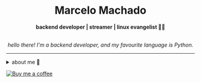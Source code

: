 <h1 align="center"> Marcelo Machado </h1>
    
<div align="center">
<b>backend developer | streamer | linux evangelist 🐍🐧</b>
<br>
<br>

<p><i>
    hello there! I'm a backend developer, and my favourite language is Python.
</i></p>

</div>

---

<details closed>    
<summary>about me 👻</summary>
    
<div align="right">
        <img src="https://github-readme-stats.vercel.app/api/top-langs/?username=mmaachado&hide=html,css,swift&langs_count=6&hide_border=true&layout=compact&show_icons=true&line_height=10&theme=transparent&title_color=4a86d1&custom_title=my%20favourite%20languages"
       alt="most used languages" align="right">
</div>

<div align="right">
        <img width="300rem" src="https://github-readme-stats.vercel.app/api/wakatime?username=mmachado&theme=transparent&hide_border=true&hide=markdown,html,css,text,other,yaml,json&hide_title=true&line_height=50&langs_count=4&layout=default" alt="wakatime stats" align="right" />

</div>


<div align="left">
    
hey there!! I am Marcelo.

My main knowledge in technologies are **Python** and **Flask**. I am also comfortable using **Django** and **FastAPI**.

I am currently working as _main developer_ for the [Anti Coding Coding Club](https://www.youtube.com/@anticodingcodingclub) project.

</div>

<!-- <img src="https://raw.githubusercontent.com/MicaelliMedeiros/micaellimedeiros/master/image/computer-illustration.png" min-width="400px" max-width="400px" width="400px" align="right" alt="computer-illustration.png"> -->


</details>

<div align="left">
    
[![Buy me a coffee](https://img.shields.io/badge/Buy%20Me%20a%20Coffee-ffdd00?style=for-the-badge&logo=buy-me-a-coffee&logoColor=black)](https://www.buymeacoffee.com/anticodingclub)
</div>
